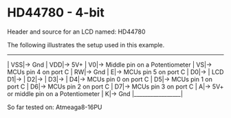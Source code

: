 HD44780 - 4-bit
===============
Header and source for an LCD named: HD44780

The following illustrates the setup used in this example.
 _________________
|              VSS|-> Gnd
|              VDD|-> 5V+
|               V0|-> Middle pin on a Potentiometer
|               VS|-> MCUs pin 4 on port C
|               RW|-> Gnd
|                E|-> MCUs pin 5 on port C
|               D0|->
|       LCD     D1|->
|               D2|->
|               D3|->
|               D4|-> MCUs pin 0 on port C
|               D5|-> MCUs pin 1 on port C
|               D6|-> MCUs pin 2 on port C
|               D7|-> MCUs pin 3 on port C
|                A|-> 5V+ or middle pin on a Potentiometer
|                K|-> Gnd
|_________________|

So far tested on: Atmeaga8-16PU
